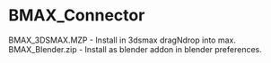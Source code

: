 # BMAX_Connector
BMAX_3DSMAX.MZP - Install in 3dsmax dragNdrop into max.
BMAX_Blender.zip - Install as blender addon in blender preferences.
